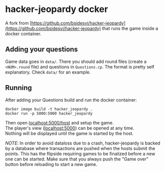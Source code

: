 # hacker-jeopardy docker

A fork from [https://github.com/bsidesvi/hacker-jeopardy](https://github.com/bsidesvi/hacker-jeopardy) that runs the game inside a docker container.     

## Adding your questions

Game data goes in `data/`. There you should add round files (create a `<NUM>.round`
file) and questions in `Questions.cp`. The format is pretty self explanatory.
Check `data/` for an example.

## Running  

After adding your Questions build and run the docker container:

```
docker image build -t hacker_jeopardy .
docker run -p 5000:5000 hacker_jeopardy
```

Then open [localhost:5000/host](http://localhost:5000/host) and setup the game.    
The player's view ([localhost:5000](http://localhost:5000)) can be opened at any time.    
Nothing will be displayed until the game is started by
the host.

*NOTE*: In order to avoid dataloss due to a crash, hacker-jeopardy is backed by a
database where transactions are pushed when the hosts submit the points. This
has the flipside requiring games to be finalized before a new one can be
started. Make sure that you always push the "Game over" button before
reloading to start a new game.
